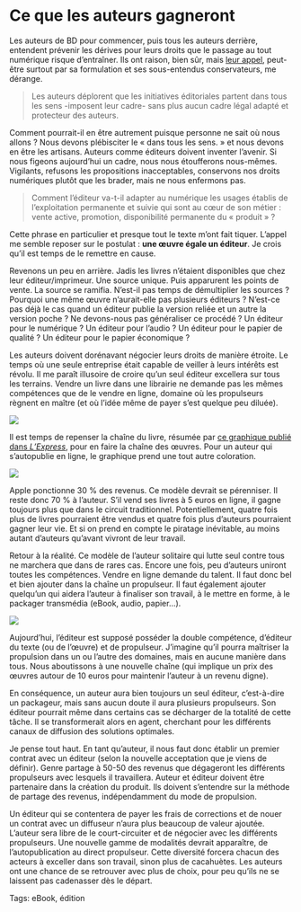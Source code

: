 # Ce que les auteurs gagneront

Les auteurs de BD pour commencer, puis tous les auteurs derrière, entendent prévenir les dérives pour leurs droits que le passage au tout numérique risque d’entraîner. Ils ont raison, bien sûr, mais [leur appel](http://www.jesigne.fr/petition-appeldunumerique'), peut-être surtout par sa formulation et ses sous-entendus conservateurs, me dérange.

> Les auteurs déplorent que les initiatives éditoriales partent dans tous les sens -imposent leur cadre- sans plus aucun cadre légal adapté et protecteur des auteurs.

Comment pourrait-il en être autrement puisque personne ne sait où nous allons ? Nous devons plébisciter le « dans tous les sens. » et nous devons en être les artisans. Auteurs comme éditeurs doivent inventer l’avenir. Si nous figeons aujourd’hui un cadre, nous nous étoufferons nous-mêmes. Vigilants, refusons les propositions inacceptables, conservons nos droits numériques plutôt que les brader, mais ne nous enfermons pas.

> Comment l’éditeur va-t-il adapter au numérique les usages établis de l’exploitation permanente et suivie qui sont au cœur de son métier : vente active, promotion, disponibilité permanente du « produit » ?

Cette phrase en particulier et presque tout le texte m’ont fait tiquer. L’appel me semble reposer sur le postulat : **une œuvre égale un éditeur**. Je crois qu’il est temps de le remettre en cause.

Revenons un peu en arrière. Jadis les livres n’étaient disponibles que chez leur éditeur/imprimeur. Une source unique. Puis apparurent les points de vente. La source se ramifia. N’est-il pas temps de démultiplier les sources ? Pourquoi une même œuvre n’aurait-elle pas plusieurs éditeurs ? N’est-ce pas déjà le cas quand un éditeur publie la version reliée et un autre la version poche ? Ne devons-nous pas généraliser ce procédé ? Un éditeur pour le numérique ? Un éditeur pour l’audio ? Un éditeur pour le papier de qualité ? Un éditeur pour le papier économique ?

Les auteurs doivent dorénavant négocier leurs droits de manière étroite. Le temps où une seule entreprise était capable de veiller à leurs intérêts est révolu. Il me paraît illusoire de croire qu’un seul éditeur excellera sur tous les terrains. Vendre un livre dans une librairie ne demande pas les mêmes compétences que de le vendre en ligne, domaine où les propulseurs règnent en maître (et où l’idée même de payer s’est quelque peu diluée).

![](https://tcrouzet.com/images_tc/2010/04/chaine1.png)

Il est temps de repenser la chaîne du livre, résumée par [ce graphique publié dans *L’Express*](http://www.lexpress.fr/culture/livre/ce-que-gagnent-les-ecrivains_859800.html), pour en faire la chaîne des œuvres. Pour un auteur qui s’autopublie en ligne, le graphique prend une tout autre coloration.

![](https://tcrouzet.com/images_tc/2010/04/chaine2.png)

Apple ponctionne 30 % des revenus. Ce modèle devrait se pérenniser. Il reste donc 70 % à l’auteur. S’il vend ses livres à 5 euros en ligne, il gagne toujours plus que dans le circuit traditionnel. Potentiellement, quatre fois plus de livres pourraient être vendus et quatre fois plus d’auteurs pourraient gagner leur vie. Et si on prend en compte le piratage inévitable, au moins autant d’auteurs qu’avant vivront de leur travail.

Retour à la réalité. Ce modèle de l’auteur solitaire qui lutte seul contre tous ne marchera que dans de rares cas. Encore une fois, peu d’auteurs uniront toutes les compétences. Vendre en ligne demande du talent. Il faut donc bel et bien ajouter dans la chaîne un propulseur. Il faut également ajouter quelqu’un qui aidera l’auteur à finaliser son travail, à le mettre en forme, à le packager transmédia (eBook, audio, papier…).

![](https://tcrouzet.com/images_tc/2010/04/chaine3.png)

Aujourd’hui, l’éditeur est supposé posséder la double compétence, d’éditeur du texte (ou de l’œuvre) et de propulseur. J’imagine qu’il pourra maîtriser la propulsion dans un ou l’autre des domaines, mais en aucune manière dans tous. Nous aboutissons à une nouvelle chaîne (qui implique un prix des œuvres autour de 10 euros pour maintenir l’auteur à un revenu digne).

En conséquence, un auteur aura bien toujours un seul éditeur, c’est-à-dire un packageur, mais sans aucun doute il aura plusieurs propulseurs. Son éditeur pourrait même dans certains cas se décharger de la totalité de cette tâche. Il se transformerait alors en agent, cherchant pour les différents canaux de diffusion des solutions optimales.

Je pense tout haut. En tant qu’auteur, il nous faut donc établir un premier contrat avec un éditeur (selon la nouvelle acceptation que je viens de définir). Genre partage à 50-50 des revenus que dégageront les différents propulseurs avec lesquels il travaillera. Auteur et éditeur doivent être partenaire dans la création du produit. Ils doivent s’entendre sur la méthode de partage des revenus, indépendamment du mode de propulsion.

Un éditeur qui se contentera de payer les frais de corrections et de nouer un contrat avec un diffuseur n’aura plus beaucoup de valeur ajoutée. L’auteur sera libre de le court-circuiter et de négocier avec les différents propulseurs. Une nouvelle gamme de modalités devrait apparaître, de l’autopublication au direct propulseur. Cette diversité forcera chacun des acteurs à exceller dans son travail, sinon plus de cacahuètes. Les auteurs ont une chance de se retrouver avec plus de choix, pour peu qu’ils ne se laissent pas cadenasser dès le départ.

Tags: eBook, édition
